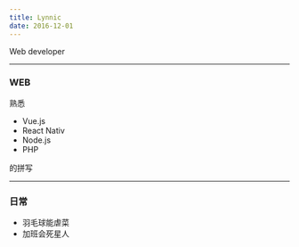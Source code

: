 ```yaml
---
title: Lynnic
date: 2016-12-01
---
```


Web developer 

***

### WEB

熟悉

- Vue.js
- React Nativ
- Node.js
- PHP

的拼写

***

### 日常
- 羽毛球能虐菜
- 加班会死星人

